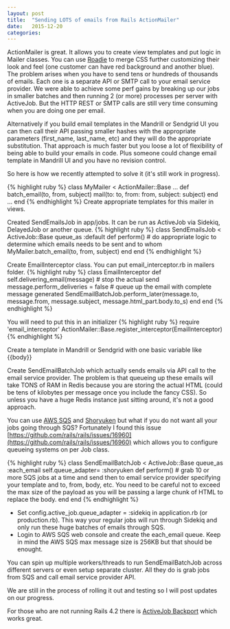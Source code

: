 ```yaml
---
layout: post
title:  "Sending LOTS of emails from Rails ActionMailer"
date:   2015-12-20
categories:
---
```


ActionMailer is great.  It allows you to create view templates and put logic in Mailer classes.  You can use [Roadie](https://github.com/Mange/roadie-rails) to merge CSS further customizing their look and feel (one customer can have red background and another blue).  The problem arises when you have to send tens or hundreds of thousands of emails.  Each one is a separate API or SMTP call to your email service provider.  We were able to achieve some perf gains by breaking up our jobs in smaller batches and then running 2 (or more) processes per server with ActiveJob.  But the HTTP REST or SMTP calls are still very time consuming when you are doing one per email.

Alternatively if you build email templates in the Mandrill or Sendgrid UI you can then call their API passing smaller hashes with the appropriate parameters (first_name, last_name, etc) and they will do the appropriate substitution.  That approach is much faster but you loose a lot of flexibility of being able to build your emails in code.  Plus someone could change email template in Mandrill UI and you have no revision control.

So here is how we recently attempted to solve it (it's still work in progress).

{% highlight ruby %}
class MyMailer < ActionMailer::Base
	...
	def batch_email(to, from, subject)
		mail(to: to, from: from, subject: subject)
	end
	...
end
{% endhighlight %}
Create appropriate templates for this mailer in views.

Created SendEmailsJob in app/jobs.  It can be run as ActiveJob via Sidekiq, DelayedJob or another queue.
{% highlight ruby %}
class SendEmailsJob < ActiveJob::Base
  queue_as :default
  def perform()
		#	do appropriate logic to determine which emails needs to be sent and to whom
  	MyMailer.batch_email(to, from, subject)
  end
end
{% endhighlight %}

Create EmailInterceptor class.  You can put email_interceptor.rb in mailers folder.
{% highlight ruby %}
class EmailInterceptor
	def self.delivering_email(message)
		#	stop the actual send
		message.perform_deliveries = false
		#	queue up the email with complete message generated
		SendEmailBatchJob.perform_later(message.to, message.from, message.subject, message.html_part.body.to_s)
	end
end
{% endhighlight %}

You will need to put this in an initializer
{% highlight ruby %}
require 'email_interceptor'
ActionMailer::Base.register_interceptor(EmailInterceptor)
{% endhighlight %}

Create a template in Mandrill or Sendgrid with one basic variable like {{body}}

Create SendEmailBatchJob which actually sends emails via API call to the email service provider.  The problem is that queueing up these emails will take TONS of RAM in Redis because you are storing the actual HTML (could be tens of kilobytes per message once you include the fancy CSS).  So unless you have a huge Redis instance just sitting around, it's not a good approach.

You can use [AWS SQS](https://aws.amazon.com/sqs/) and [Shoryuken](https://github.com/phstc/shoryuken) but what if you do not want all your jobs going through SQS?  Fortunately I found this issue [https://github.com/rails/rails/issues/16960](https://github.com/rails/rails/issues/16960) which allows you to configure queueing systems on per Job class.

{% highlight ruby %}
class SendEmailBatchJob < ActiveJob::Base
  queue_as :each_email
  self.queue_adapter= :shoryuken
  def perform()
  	#	grab 10 or more SQS jobs at a time and send then to email service provider specifying your template and to, from, body, etc.  You need to be careful not to exceed the max size of the payload as you will be passing a large chunk of HTML to replace the body.
  end
end
{% endhighlight %}

* Set config.active_job.queue_adapter = :sidekiq in application.rb (or production.rb).  This way your regular jobs will run through Sidekiq and only run these huge batches of emails through SQS.
* Login to AWS SQS web console and create the each_email queue.  Keep in mind the AWS SQS max message size is 256KB but that should be enought.

You can spin up multiple workers/threads to run SendEmailBatchJob across different servers or even setup separate cluster.  All they do is grab jobs from SQS and call email service provider API.

We are still in the process of rolling it out and testing so I will post updates on our progress.

For those who are not running Rails 4.2 there is [ActiveJob Backport](https://github.com/ankane/activejob_backport) which works great.